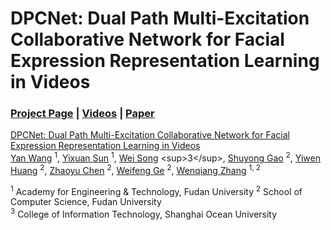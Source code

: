 # DPCNet: Dual Path Multi-Excitation Collaborative Network for Facial Expression Representation Learning in Videos
### [Project Page](https://wangyanckxx.github.io/Proj_CVPR2022_FERV39k.html) | [Videos](#) | [Paper](https://openaccess.thecvf.com/content/CVPR2022/papers/Wang_FERV39k_A_Large-Scale_Multi-Scene_Dataset_for_Facial_Expression_Recognition_in_CVPR_2022_paper.pdf)

[DPCNet: Dual Path Multi-Excitation Collaborative Network for Facial Expression Representation Learning in Videos](https://2022.acmmm.org/) <br>
 [Yan Wang](https://wangyanckxx.github.io/) <sup>1</sup>,
 [Yixuan Sun](http://www.fudanroilab.com/2019/10/07/YixuanSun.html) <sup>1</sup>,
 [Wei Song]([http://www.fudanroilab.com/2019/10/07/YixuanSun.html](https://scholar.google.com/citations?user=HSn4UOIAAAAJ&hl=zh-CN.html)) <sup>3</sup>,
 [Shuyong Gao](http://www.fudanroilab.com/2020/07/01/ShuyongGao.html) <sup>2</sup>,
 [Yiwen Huang](#) <sup>2</sup>,
 [Zhaoyu Chen](http://www.fudanroilab.com/2019/01/17/ZhongyingLiu.html) <sup>2</sup>,
 [Weifeng Ge](http://www.weifengge.net/) <sup>2</sup>,
 [Wenqiang Zhang](http://faet.fudan.edu.cn/17/bb/c13532a137147/page.htm) <sup>1, 2</sup>

<sup>1</sup> Academy for Engineering & Technology, Fudan University
<sup>2</sup> School of Computer Science, Fudan University <br>
<sup>3</sup> College of Information Technology, Shanghai Ocean University <br>
